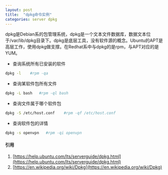 ```yaml
---
layout: post
title:  "dpkg命令实例"
categories: server dpkg
---
```


dpkg是Debian系的包管理系统，dpkg是一个文本文件数据库，数据文本位于/var/lib/dpkg目录下。dpkg是底层工具，没有软件源的概念。Ubuntu的APT是高层工作，使用dpkg做支撑。在Redhat系中与dpkg的是rpm，与APT对应的是YUM。

* 查询系统所有已安装的软件
``` bash
dpkg -l    #rpm -qa
```
* 查询某软件包所有文件
``` bash
dpkg -L bash   #rpm -ql bash
```
* 查询文件属于哪个软件包
``` bash
dpkg -S /etc/host.conf    #rpm -qf /etc/host.conf
```
* 查询软件包的详情
``` bash
dpkg -s openvpn   #rpm -qi openvpn
```

#### 引用
1. [https://help.ubuntu.com/lts/serverguide/dpkg.html](https://help.ubuntu.com/lts/serverguide/dpkg.html)
2. [https://en.wikipedia.org/wiki/Dpkg](https://en.wikipedia.org/wiki/Dpkg)

